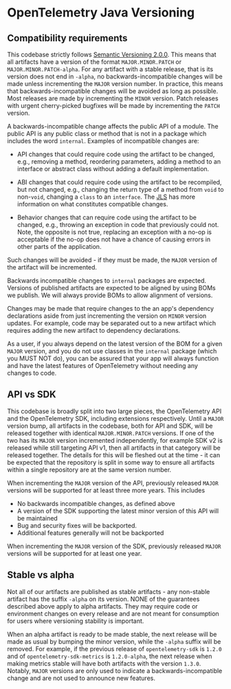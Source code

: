 # OpenTelemetry Java Versioning

## Compatibility requirements

This codebase strictly follows [Semantic Versioning 2.0.0](https://semver.org/). This means
that all artifacts have a version of the format `MAJOR.MINOR.PATCH` or `MAJOR.MINOR.PATCH-alpha`.
For any artifact with a stable release, that is its version does not end in `-alpha`, no backwards-incompatible
changes will be made unless incrementing the `MAJOR` version number. In practice, this means that
backwards-incompatible changes will be avoided as long as possible. Most releases are made by
incrementing the `MINOR` version. Patch releases with urgent cherry-picked bugfixes will be made by 
incrementing the `PATCH` version.

A backwards-incompatible change affects the public API of a module. The public API is any public
class or method that is not in a package which includes the word `internal`. Examples of incompatible
changes are:

- API changes that could require code using the artifact to be changed, e.g., removing a method, 
  reordering parameters, adding a method to an interface or abstract class without adding a default
  implementation.
  
- ABI changes that could require code using the artifact to be recompiled, but not changed, e.g.,
  changing the return type of a method from `void` to non-`void`, changing a `class` to an `interface`.
  The [JLS](https://docs.oracle.com/javase/specs/jls/se7/html/jls-13.html) has more information on
  what constitutes compatible changes.

- Behavior changes that can require code using the artifact to be changed, e.g., throwing an exception
  in code that previously could not. Note, the opposite is not true, replacing an exception with a
  no-op is acceptable if the no-op does not have a chance of causing errors in other parts of the
  application.

Such changes will be avoided - if they must be made, the `MAJOR` version of the artifact will be
incremented.

Backwards incompatible changes to `internal` packages are expected. Versions of published artifacts
are expected to be aligned by using BOMs we publish. We will always provide BOMs to allow alignment
of versions.

Changes may be made that require changes to the an app's dependency declarations aside from just
incrementing the version on `MINOR` version updates. For example, code may be separated out to a
new artifact which requires adding the new artifact to dependency declarations.

As a user, if you always depend on the latest version of the BOM for a given `MAJOR` version, and
you do not use classes in the `internal` package (which you MUST NOT do), you can be assured that
your app will always function and have the latest features of OpenTelemetry without needing any
changes to code.

## API vs SDK

This codebase is broadly split into two large pieces, the OpenTelemetry API and the OpenTelemetry SDK,
including extensions respectively. Until a `MAJOR` version bump, all artifacts in the codebase, both
for API and SDK, will be released together with identical `MAJOR.MINOR.PATCH` versions. If one of the
two has its `MAJOR` version incremented independently, for example SDK v2 is released while still
targeting API v1, then all artifacts in that category will be released together. The details for this
will be fleshed out at the time - it can be expected that the repository is split in some way to
ensure all artifacts within a single repository are at the same version number.

When incrementing the `MAJOR` version of the API, previously released `MAJOR` versions will be supported
for at least three more years. This includes

- No backwards incompatible changes, as defined above
- A version of the SDK supporting the latest minor version of this API will be maintained
- Bug and security fixes will be backported.
- Additional features generally will not be backported

When incrementing the `MAJOR` version of the SDK, previously released `MAJOR` versions will be supported
for at least one year.

## Stable vs alpha 

Not all of our artifacts are published as stable artifacts - any non-stable artifact has the suffix
`-alpha` on its version. NONE of the guarantees described above apply to alpha artifacts. They may
require code or environment changes on every release and are not meant for consumption for users
where versioning stability is important.

When an alpha artifact is ready to be made stable, the next release will be made as usual by bumping
the minor version, while the `-alpha` suffix will be removed. For example, if the previous release
of `opentelemetry-sdk` is `1.2.0` and of `opentelemetry-sdk-metrics` is `1.2.0-alpha`, the next
release when making metrics stable will have both artifacts with the version `1.3.0`. Notably,
`MAJOR` versions are only used to indicate a backwards-incompatible change and are not used to
announce new features.
